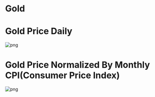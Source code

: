 # Gold

# Gold Price Daily 
![png](assets/gold_daily.png)

# Gold Price Normalized By Monthly CPI(Consumer Price Index)
![png](assets/gold_daily_cpi_mothly_normalized.png)
